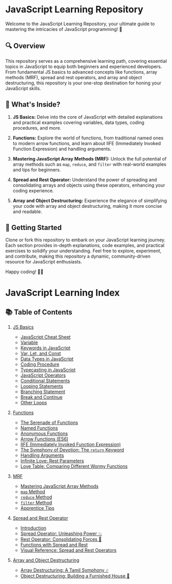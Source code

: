 # JavaScript Learning Repository

Welcome to the JavaScript Learning Repository, your ultimate guide to mastering the intricacies of JavaScript programming! 🚀

## 🔍 Overview

This repository serves as a comprehensive learning path, covering essential topics in JavaScript to equip both beginners and experienced developers. From fundamental JS basics to advanced concepts like functions, array methods (MRF), spread and rest operators, and array and object destructuring, this repository is your one-stop destination for honing your JavaScript skills.

## 🧭 What's Inside?

1. **JS Basics:** Delve into the core of JavaScript with detailed explanations and practical examples covering variables, data types, coding procedures, and more.

2. **Functions:** Explore the world of functions, from traditional named ones to modern arrow functions, and learn about IIFE (Immediately Invoked Function Expression) and handling arguments.

3. **Mastering JavaScript Array Methods (MRF):** Unlock the full potential of array methods such as `map`, `reduce`, and `filter` with real-world examples and tips for beginners.

4. **Spread and Rest Operator:** Understand the power of spreading and consolidating arrays and objects using these operators, enhancing your coding experience.

5. **Array and Object Destructuring:** Experience the elegance of simplifying your code with array and object destructuring, making it more concise and readable.

## 🚀 Getting Started

Clone or fork this repository to embark on your JavaScript learning journey. Each section provides in-depth explanations, code examples, and practical exercises to solidify your understanding. Feel free to explore, experiment, and contribute, making this repository a dynamic, community-driven resource for JavaScript enthusiasts.

Happy coding! 🌈✨

# JavaScript Learning Index

## 📚 Table of Contents
1. [JS Basics](JS%20Basics.md)
   - [JavaScript Cheat Sheet](JS%20Basics.md#1-javascript-cheat-sheet)
   - [Variable](JS%20Basics.md#3-variable)
   - [Keywords in JavaScript](JS%20Basics.md#4-keywords-in-javascript)
   - [Var, Let, and Const](JS%20Basics.md#5-var-let-and-const)
   - [Data Types in JavaScript](JS%20Basics.md#6-data-types-in-javascript)
   - [Coding Procedure](JS%20Basics.md#7-coding-procedure)
   - [Typecasting in JavaScript](JS%20Basics.md#8-typecasting-in-javascript)
   - [JavaScript Operators](JS%20Basics.md#9-javascript-operators)
   - [Conditional Statements](JS%20Basics.md#10-conditional-statements)
   - [Looping Statements](JS%20Basics.md#11-looping-statements)
   - [Branching Statement](JS%20Basics.md#12-branching-statement)
   - [Break and Continue](JS%20Basics.md#13-break-and-continue)
   - [Other Loops](JS%20Basics.md#14-other-loops)

2. [Functions](Functions.md)
   - [The Serenade of Functions](Functions.md#the-serenade-of-functions)
   - [Named Functions](Functions.md#love-at-first-sight-named-functions)
   - [Anonymous Functions](Functions.md#the-mysterious-affair-anonymous-functions)
   - [Arrow Functions (ES6)](Functions.md#modern-romance-arrow-functions-es6)
   - [IIFE (Immediately Invoked Function Expression)](Functions.md#love-at-first-sight-iife-immediately-invoked-function-expression)
   - [The Symphony of Devotion: The `return` Keyword](Functions.md#the-symphony-of-devotion-the-return-keyword)
   - [Handling Arguments](Functions.md#mutual-understanding-handling-arguments)
   - [Infinite Love: Rest Parameters](Functions.md#infinite-love-rest-parameters)
   - [Love Table: Comparing Different Wormy Functions](Functions.md#love-table-comparing-different-wormy-functions)

3. [MRF](MRF.md)
   - [Mastering JavaScript Array Methods](MRF.md#rocket-mastering-javascript-array-methods-hammer_and_wrench)
   - [`map` Method](MRF.md#1-map-method)
   - [`reduce` Method](MRF.md#2-reduce-method)
   - [`filter` Method](MRF.md#3-filter-method)
   - [Apprentice Tips](MRF.md#beginner-apprentice-tips)

4. [Spread and Rest Operator](Spread%20and%20Rest%20Operator.md)
   - [Introduction](Spread%20and%20Rest%20Operator.md#spread-and-rest-a-ponniyin-selvan-code-saga)
   - [Spread Operator: Unleashing Power 💥](Spread%20and%20Rest%20Operator.md#spread-operator-unleashing-power)
   - [Rest Operator: Consolidating Forces 🤝](Spread%20and%20Rest%20Operator.md#rest-operator-consolidating-forces)
   - [Functions with Spread and Rest](Spread%20and%20Rest%20Operator.md#functions-with-spread-and-rest)
   - [Visual Reference: Spread and Rest Operators](Spread%20and%20Rest%20Operator.md#visual-reference-spread-and-rest-operators)

5. [Array and Object Destructuring](Destructuring/README.md)
   - [Array Destructuring: A Tamil Symphony 🎶](Destructuring/README.md#array-destructuring-a-tamil-symphony)
   - [Object Destructuring: Building a Furnished House 🏡](Destructuring/README.md#object-destructuring-building-a-furnished-house)
